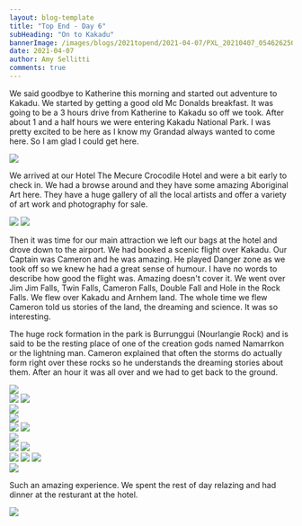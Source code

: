 ```yaml
---
layout: blog-template
title: "Top End - Day 6"
subHeading: "On to Kakadu"
bannerImage: /images/blogs/2021topend/2021-04-07/PXL_20210407_054626250.jpg_compressed.JPEG
date: 2021-04-07
author: Amy Sellitti
comments: true
---
```


We said goodbye to Katherine this morning and started out adventure to Kakadu. We started by getting a good old Mc Donalds breakfast. It was going to be a 3 hours drive from Katherine to Kakadu so off we took. After about 1 and a half hours we were entering Kakadu National Park. I was pretty excited to be here as I know my Grandad always wanted to come here. So I am glad I could get here.

<div class="center-image"><img src="/images/blogs/2021topend/2021-04-07/PXL_20210407_015644043.jpg_compressed.JPEG" /></div>

We arrived at our Hotel The Mecure Crocodile Hotel and were a bit early to check in. We had a browse around and they have some amazing Aboriginal Art here. They have a huge gallery of all the local artists and offer a variety of art work and photography for sale. 

<div class="grid-2c">
  <img src="/images/blogs/2021topend/2021-04-07/PXL_20210407_034853136.jpg_compressed.JPEG"/>
  <img src="/images/blogs/2021topend/2021-04-07/PXL_20210407_035403405.MP.jpg_compressed.JPEG"/>
</div>

Then it was time for our main attraction we left our bags at the hotel and drove down to the airport. We had booked a scenic flight over Kakadu. Our Captain was Cameron and he was amazing. He played Danger zone as we took off so we knew he had a great sense of humour. I have no words to describe how good the flight was. Amazing doesn't cover it. We went over Jim Jim Falls, Twin Falls, Cameron Falls, Double Fall and Hole in the Rock Falls. We flew over Kakadu and Arnhem land. The whole time we flew Cameron told us stories of the land, the dreaming and science. It was so interesting. 

The huge rock formation in the park is Burrunggui (Nourlangie Rock) and is said to be the resting place of one of the creation gods named Namarrkon or the lightning man. Cameron explained that often the storms do actually form right over these rocks so he understands the dreaming stories about them. After an hour it was all over and we had to get back to the ground.

<div class="center-image"><img src="/images/blogs/2021topend/2021-04-07/PXL_20210407_051739816.jpg_compressed.JPEG" /></div>
<div class="grid-2c">
  <img src="/images/blogs/2021topend/2021-04-07/PXL_20210407_052224207.MP.jpg_compressed.JPEG"/>
  <img src="/images/blogs/2021topend/2021-04-07/PXL_20210407_052901969.jpg_compressed.JPEG"/>
</div>
<div class="center-image"><img src="/images/blogs/2021topend/2021-04-07/PXL_20210407_053332299.jpg_compressed.JPEG" /></div>
<div class="center-image"><img src="/images/blogs/2021topend/2021-04-07/PXL_20210407_054626250.jpg_compressed.JPEG" /></div>
<div class="grid-2c">
  <img src="/images/blogs/2021topend/2021-04-07/PXL_20210407_055139267.MP.jpg_compressed.JPEG"/>
  <img src="/images/blogs/2021topend/2021-04-07/PXL_20210407_055304923.jpg_compressed.JPEG"/>
</div>
<div class="center-image"><img src="/images/blogs/2021topend/2021-04-07/PXL_20210407_055620380.MP.jpg_compressed.JPEG" /></div>
<div class="grid-2c">
  <img src="/images/blogs/2021topend/2021-04-07/PXL_20210407_055824182.jpg_compressed.JPEG"/>
  <img src="/images/blogs/2021topend/2021-04-07/PXL_20210407_060024755.jpg_compressed.JPEG"/>
</div>
<div class="grid-3c">
  <img src="/images/blogs/2021topend/2021-04-07/PXL_20210407_060953633.jpg_compressed.JPEG"/>
  <img src="/images/blogs/2021topend/2021-04-07/PXL_20210407_061331200.jpg_compressed.JPEG"/>
  <img src="/images/blogs/2021topend/2021-04-07/PXL_20210407_061704141.jpg_compressed.JPEG"/>
</div>
<div class="center-image"><img src="/images/blogs/2021topend/2021-04-07/PXL_20210407_062545752.jpg_compressed.JPEG" /></div>

Such an amazing experience.
We spent the rest of day relazing and had dinner at the resturant at the hotel.

<div class="center-image"><img src="/images/blogs/2021topend/2021-04-07/PXL_20210407_093120422.jpg_compressed.JPEG" /></div>